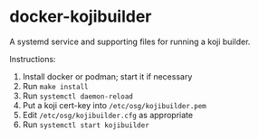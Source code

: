 # docker-kojibuilder

A systemd service and supporting files for running a koji builder.

Instructions:

1.  Install docker or podman; start it if necessary
2.  Run `make install`
3.  Run `systemctl daemon-reload`
4.  Put a koji cert-key into `/etc/osg/kojibuilder.pem`
5.  Edit `/etc/osg/kojibuilder.cfg` as appropriate
6.  Run `systemctl start kojibuilder`

